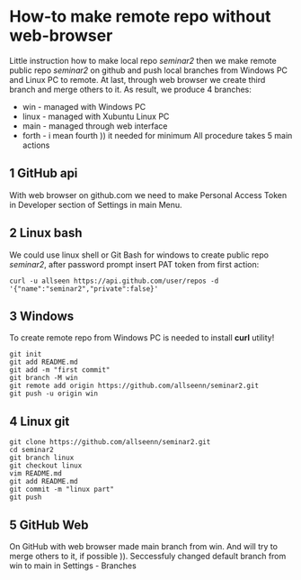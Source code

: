 # How-to make remote repo without web-browser
Little instruction how to make local repo *seminar2* then we make remote public repo *seminar2* on github and push local branches from Windows PC and Linux PC to remote. At last, through web browser we create third branch and merge others to it.
As result, we produce 4 branches:
+ win - managed with Windows PC 
+ linux - managed with Xubuntu Linux PC
+ main - managed through web interface  
+ forth - i mean fourth )) it needed for minimum
All procedure takes 5 main actions

## 1 GitHub api
With web browser on github.com we need to make Personal Access Token in Developer section of Settings in main Menu.

## 2 Linux bash
We could use linux shell or Git Bash for windows to create public repo *seminar2*, after password prompt insert PAT token from first action:
```
curl -u allseen https://api.github.com/user/repos -d '{"name":"seminar2","private":false}'
```
## 3 Windows
To create remote repo from Windows PC is needed to install **curl** utility!
```
git init
git add README.md
git add -m "first commit"
git branch -M win
git remote add origin https://github.com/allseenn/seminar2.git
git push -u origin win
```
## 4 Linux git
```
git clone https://github.com/allseenn/seminar2.git
cd seminar2
git branch linux
git checkout linux
vim README.md
git add README.md
git commit -m "linux part"
git push
```
## 5 GitHub Web
On GitHub with web browser made main branch from win.
And will try to merge others to it, if possible )).
Seccessfuly changed default branch from win to main
in Settings - Branches
